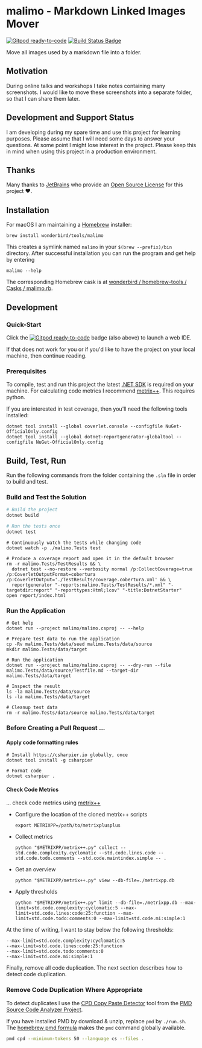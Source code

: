 # malimo - Markdown Linked Images Mover

[![Gitpod ready-to-code](https://img.shields.io/badge/Gitpod-ready--to--code-blue?logo=gitpod)](https://gitpod.io/#https://github.com/wonderbird/malimo)
[![Build Status Badge](https://github.com/wonderbird/malimo/workflows/.NET/badge.svg)](https://github.com/wonderbird/malimo/actions?query=workflow%3A%22.NET%22)

Move all images used by a markdown file into a folder.

## Motivation

During online talks and workshops I take notes containing many screenshots. I would like to move these screenshots into a separate folder, so that I can share them later.

## Development and Support Status

I am developing during my spare time and use this project for learning purposes. Please assume that I will need some days to answer your questions. At some point I might lose interest in the project. Please keep this in mind when using this project in a production environment.

## Thanks

Many thanks to [JetBrains](https://www.jetbrains.com/?from=malimo) who provide
an [Open Source License](https://www.jetbrains.com/community/opensource/) for this project ❤️.

## Installation

For macOS I am maintaining a [Homebrew](https://brew.sh) installer:

```shell
brew install wonderbird/tools/malimo
```

This creates a symlink named `malimo` in your `$(brew --prefix)/bin` directory. After successful installation
you can run the program and get help by entering

```shell
malimo --help
```

The corresponding Homebrew cask is at [wonderbird / homebrew-tools / Casks / malimo.rb](https://github.com/wonderbird/homebrew-tools/blob/main/Casks/malimo.rb).

## Development

### Quick-Start

Click
the [![Gitpod ready-to-code](https://img.shields.io/badge/Gitpod-ready--to--code-blue?logo=gitpod)](https://gitpod.io/#https://github.com/wonderbird/malimo)
badge (also above) to launch a web IDE.

If that does not work for you or if you'd like to have the project on your local machine, then continue reading.

### Prerequisites

To compile, test and run this project the latest [.NET SDK](https://dotnet.microsoft.com/download) is required on
your machine. For calculating code metrics I recommend [metrix++](https://github.com/metrixplusplus/metrixplusplus).
This requires python.

If you are interested in test coverage, then you'll need the following tools installed:

```shell
dotnet tool install --global coverlet.console --configfile NuGet-OfficialOnly.config
dotnet tool install --global dotnet-reportgenerator-globaltool --configfile NuGet-OfficialOnly.config
```

## Build, Test, Run

Run the following commands from the folder containing the `.sln` file in order to build and test.

### Build and Test the Solution

```sh
# Build the project
dotnet build

# Run the tests once
dotnet test
```

```shell
# Continuously watch the tests while changing code
dotnet watch -p ./malimo.Tests test
```

```shell
# Produce a coverage report and open it in the default browser
rm -r malimo.Tests/TestResults && \
  dotnet test --no-restore --verbosity normal /p:CollectCoverage=true /p:CoverletOutputFormat=cobertura /p:CoverletOutput='./TestResults/coverage.cobertura.xml' && \
  reportgenerator "-reports:malimo.Tests/TestResults/*.xml" "-targetdir:report" "-reporttypes:Html;lcov" "-title:DotnetStarter"
open report/index.html
```

### Run the Application

```shell
# Get help
dotnet run --project malimo/malimo.csproj -- --help
```

```shell
# Prepare test data to run the application
cp -Rv malimo.Tests/data/seed malimo.Tests/data/source
mkdir malimo.Tests/data/target
```

```shell
# Run the application
dotnet run --project malimo/malimo.csproj -- --dry-run --file malimo.Tests/data/source/Testfile.md --target-dir malimo.Tests/data/target
```

```shell
# Inspect the result
ls -la malimo.Tests/data/source
ls -la malimo.Tests/data/target
```

```shell
# Cleanup test data
rm -r malimo.Tests/data/source malimo.Tests/data/target
```

### Before Creating a Pull Request ...

#### Apply code formatting rules

```shell
# Install https://csharpier.io globally, once
dotnet tool install -g csharpier

# Format code
dotnet csharpier .
```

#### Check Code Metrics

... check code metrics using [metrix++](https://github.com/metrixplusplus/metrixplusplus)

- Configure the location of the cloned metrix++ scripts
  ```shell
  export METRIXPP=/path/to/metrixplusplus
  ```

- Collect metrics
  ```shell
  python "$METRIXPP/metrix++.py" collect --std.code.complexity.cyclomatic --std.code.lines.code --std.code.todo.comments --std.code.maintindex.simple -- .
  ```

- Get an overview
  ```shell
  python "$METRIXPP/metrix++.py" view --db-file=./metrixpp.db
  ```

- Apply thresholds
  ```shell
  python "$METRIXPP/metrix++.py" limit --db-file=./metrixpp.db --max-limit=std.code.complexity:cyclomatic:5 --max-limit=std.code.lines:code:25:function --max-limit=std.code.todo:comments:0 --max-limit=std.code.mi:simple:1
  ```

At the time of writing, I want to stay below the following thresholds:

```text
--max-limit=std.code.complexity:cyclomatic:5
--max-limit=std.code.lines:code:25:function
--max-limit=std.code.todo:comments:0
--max-limit=std.code.mi:simple:1
```

Finally, remove all code duplication. The next section describes how to detect code duplication.

### Remove Code Duplication Where Appropriate

To detect duplicates I use the [CPD Copy Paste Detector](https://pmd.github.io/latest/pmd_userdocs_cpd.html)
tool from the [PMD Source Code Analyzer Project](https://pmd.github.io/latest/index.html).

If you have installed PMD by download & unzip, replace `pmd` by `./run.sh`.
The [homebrew pmd formula](https://formulae.brew.sh/formula/pmd) makes the `pmd` command globally available.

```sh
pmd cpd --minimum-tokens 50 --language cs --files .
```
